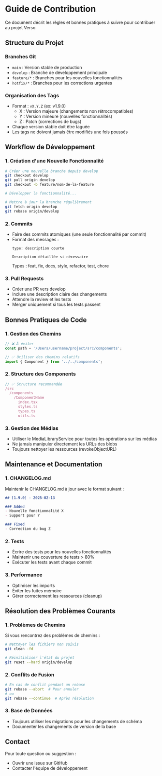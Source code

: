 # Guide de Contribution

Ce document décrit les règles et bonnes pratiques à suivre pour contribuer au projet Verso.

## Structure du Projet

### Branches Git

- `main` : Version stable de production
- `develop` : Branche de développement principale
- `feature/*` : Branches pour les nouvelles fonctionnalités
- `hotfix/*` : Branches pour les corrections urgentes

### Organisation des Tags

- Format : `vX.Y.Z` (ex: v1.9.0)
  - X : Version majeure (changements non rétrocompatibles)
  - Y : Version mineure (nouvelles fonctionnalités)
  - Z : Patch (corrections de bugs)
- Chaque version stable doit être taguée
- Les tags ne doivent jamais être modifiés une fois poussés

## Workflow de Développement

### 1. Création d'une Nouvelle Fonctionnalité

```bash
# Créer une nouvelle branche depuis develop
git checkout develop
git pull origin develop
git checkout -b feature/nom-de-la-feature

# Développer la fonctionnalité...

# Mettre à jour la branche régulièrement
git fetch origin develop
git rebase origin/develop
```

### 2. Commits

- Faire des commits atomiques (une seule fonctionnalité par commit)
- Format des messages :
  ```
  type: description courte

  Description détaillée si nécessaire
  ```
  Types : feat, fix, docs, style, refactor, test, chore

### 3. Pull Requests

- Créer une PR vers develop
- Inclure une description claire des changements
- Attendre la review et les tests
- Merger uniquement si tous les tests passent

## Bonnes Pratiques de Code

### 1. Gestion des Chemins

```typescript
// ❌ À éviter
const path = '/Users/username/project/src/components';

// ✅ Utiliser des chemins relatifs
import { Component } from '../../components';
```

### 2. Structure des Components

```typescript
// ✅ Structure recommandée
/src
  /components
    /ComponentName
      index.tsx
      styles.ts
      types.ts
      utils.ts
```

### 3. Gestion des Médias

- Utiliser le MediaLibraryService pour toutes les opérations sur les médias
- Ne jamais manipuler directement les URLs des blobs
- Toujours nettoyer les ressources (revokeObjectURL)

## Maintenance et Documentation

### 1. CHANGELOG.md

Maintenir le CHANGELOG.md à jour avec le format suivant :

```markdown
## [1.9.0] - 2025-02-13

### Added
- Nouvelle fonctionnalité X
- Support pour Y

### Fixed
- Correction du bug Z
```

### 2. Tests

- Écrire des tests pour les nouvelles fonctionnalités
- Maintenir une couverture de tests > 80%
- Exécuter les tests avant chaque commit

### 3. Performance

- Optimiser les imports
- Éviter les fuites mémoire
- Gérer correctement les ressources (cleanup)

## Résolution des Problèmes Courants

### 1. Problèmes de Chemins

Si vous rencontrez des problèmes de chemins :
```bash
# Nettoyer les fichiers non suivis
git clean -fd

# Réinitialiser l'état du projet
git reset --hard origin/develop
```

### 2. Conflits de Fusion

```bash
# En cas de conflit pendant un rebase
git rebase --abort  # Pour annuler
# ou
git rebase --continue  # Après résolution
```

### 3. Base de Données

- Toujours utiliser les migrations pour les changements de schéma
- Documenter les changements de version de la base

## Contact

Pour toute question ou suggestion :
- Ouvrir une issue sur GitHub
- Contacter l'équipe de développement
